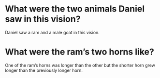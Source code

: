 # What were the two animals Daniel saw in this vision?

Daniel saw a ram and a male goat in this vision.

# What were the ram’s two horns like?

One of the ram’s horns was longer than the other but the shorter horn grew longer than the previously longer horn.
